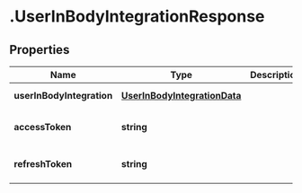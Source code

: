 # .UserInBodyIntegrationResponse

## Properties

Name | Type | Description | Notes
------------ | ------------- | ------------- | -------------
**userInBodyIntegration** | [**UserInBodyIntegrationData**](UserInBodyIntegrationData.md) |  | [default to undefined]
**accessToken** | **string** |  | [optional] [default to undefined]
**refreshToken** | **string** |  | [optional] [default to undefined]

